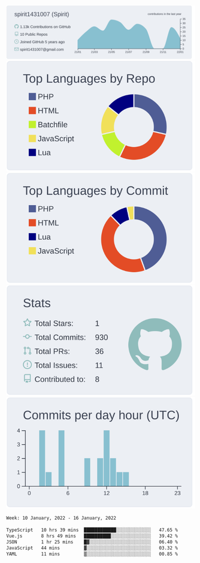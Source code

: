 [![](https://raw.githubusercontent.com/spirit1431007/spirit1431007/master/profile-summary-card-output/nord_bright/0-profile-details.svg)](https://git.io/spiritx)
[![](https://raw.githubusercontent.com/spirit1431007/spirit1431007/master/profile-summary-card-output/nord_bright/1-repos-per-language.svg)](https://git.io/spiritx) [![](https://raw.githubusercontent.com/spirit1431007/spirit1431007/master/profile-summary-card-output/nord_bright/2-most-commit-language.svg)](https://git.io/spiritx)
[![](https://raw.githubusercontent.com/spirit1431007/spirit1431007/master/profile-summary-card-output/nord_bright/3-stats.svg)](https://git.io/spiritx) [![](https://raw.githubusercontent.com/spirit1431007/spirit1431007/master/profile-summary-card-output/nord_bright/4-productive-time.svg)](https://git.io/spiritx)

<!--START_SECTION:waka-->
```text
Week: 10 January, 2022 - 16 January, 2022

TypeScript   10 hrs 39 mins  ████████████░░░░░░░░░░░░░   47.65 % 
Vue.js       8 hrs 49 mins   ██████████░░░░░░░░░░░░░░░   39.42 % 
JSON         1 hr 25 mins    █▓░░░░░░░░░░░░░░░░░░░░░░░   06.40 % 
JavaScript   44 mins         ▓░░░░░░░░░░░░░░░░░░░░░░░░   03.32 % 
YAML         11 mins         ▒░░░░░░░░░░░░░░░░░░░░░░░░   00.85 % 
```
<!--END_SECTION:waka-->
